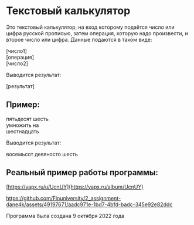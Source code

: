 # Текстовый калькулятор

Это текстовый калькулятор, на вход которому подаётся число или цифра русской прописью, затем операция, которую надо произвести, и второе число или цифра. Данные подаются в таком виде:

[число1]\
[операция]\
[число2]

Выводится результат:

[результат]


## Пример:

пятьдесят шесть\
умножить на\
шестнадцать

Выводится результат:

восемьсот девяносто шесть


## Реальный пример работы программы:


[https://yapx.ru/u/UcnUY](https://yapx.ru/album/UcnUY)


https://github.com/Finuniversity/2_assignment-dane4k/assets/49197671/aadc971e-1bd7-4bfd-badc-345e92e82ddc

Программа была создана 9 октября 2022 года
